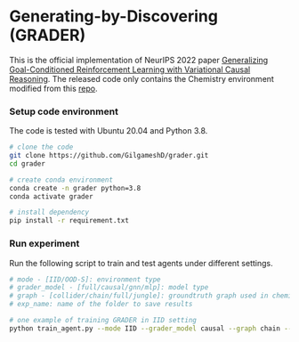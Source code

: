 <!--
 * @Author: Wenhao Ding
 * @Email: wenhaod@andrew.cmu.edu
 * @Date: 2021-12-21 11:57:44
 * @LastEditTime: 2022-12-28 13:04:26
 * @Description: 
-->
# Generating-by-Discovering (GRADER)

This is the official implementation of NeurIPS 2022 paper [Generalizing Goal-Conditioned Reinforcement Learning with Variational Causal Reasoning](https://arxiv.org/abs/2207.09081).
The released code only contains the Chemistry environment modified from this [repo](https://github.com/dido1998/CausalMBRL).

### Setup code environment

The code is tested with Ubuntu 20.04 and Python 3.8.

```bash
# clone the code
git clone https://github.com/GilgameshD/grader.git
cd grader

# create conda environment
conda create -n grader python=3.8
conda activate grader

# install dependency
pip install -r requirement.txt
```

### Run experiment

Run the following script to train and test agents under different settings.

```bash
# mode - [IID/OOD-S]: environment type
# grader_model - [full/causal/gnn/mlp]: model type
# graph - [collider/chain/full/jungle]: groundtruth graph used in chemistry environment
# exp_name: name of the folder to save results

# one example of training GRADER in IID setting
python train_agent.py --mode IID --grader_model causal --graph chain --exp_name test
```
